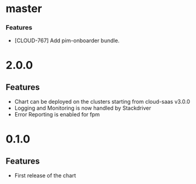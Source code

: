 # master
### Features
 - [CLOUD-767] Add pim-onboarder bundle.

# 2.0.0
## Features
 - Chart can be deployed on the clusters starting from cloud-saas v3.0.0
 - Logging and Monitoring is now handled by Stackdriver
 - Error Reporting is enabled for fpm

# 0.1.0
## Features
 - First release of the chart
